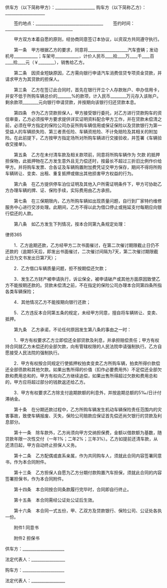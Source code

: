 
 供车方（以下简称甲方）：____________________
 购车方（以下简称乙方）：____________________
 
 　　签约地点：__________________________________
 　　签约时间：__________________________________
 
 　　甲方双方本着自愿的原则，经协商同意签订本协议，以资双方共同遵守执行。
 
 　　第一条　甲方根据乙方的要求，同意将____________________汽车壹辆；发动机号____________；车架号____________，计价人民币____拾____万____千____百____拾____元（￥________），销售给乙方。
 
 　　第二条　因资金短缺原因，乙方需向银行申请汽车消费信贷专项资金贷款，并请求甲方为其贷款的担保人。
 
 　　第三条　乙方在签订此合同时，首先在银行开立个人存款账户、申办信用卡，并安不低于所购车辆总价的_______%的款项，计入民币________万元存入该账户。剩余款项________元向银行申请贷款，并按期向该银行归还贷款本息。
 
 　　第四条　作为乙方贷款担保人，甲方接受银行委托，对乙方进行贷款购车的资信审查，乙方必须按甲方要求提供详实证明资料配合甲方工作，并在贷款未偿清之前，必须在甲方指定的保险公司办妥所购车辆信用或保证保险以及贷款银行为第一受益人的车辆损失险、第三者责任险、车辆资抢险、不计免赔险及其相关的附加险。在此前提下，乙方按甲方指定场所对所购车辆进行交接验收，并签署《车辆验收交接单》。
 
 　　第五条　乙方在未付清车款及相关款项前，同意将所购车辆作为
欠款
的抵押担保物，此抵押物在乙方发生意外且无力偿还时，按最长不超过三折旧比例作价给甲方。并将购车发票、合各证及车辆购置附加费凭证交甲方保存，期间不得将所购车辆转让、变卖、出租、重复抵押或做出其他损害甲方权益的行为。
 
 　　第六条　在乙方提供停车泊位证明及其他入户所需证明条件下，甲方可协助乙方办理车辆的牌、证、保险手续，实际费用由乙方承担。
 
 　　第七条　在三保期限内，乙方所购车辆如出现质量问题，自行到厂家特约维修服务中心进行交涉处理。此期间，乙方不得以此为借口停止或拖延支付每期应向银行偿还的人款。
 
 　　第八条　如乙方发生下列情况，按本合同第九条规定处理：




 
律师365






 　　1．乙方逾期还款，乙方经甲方二次书面催讨，在第二次催讨期限截止日仍不还款的（逾期5天后，即发出书面催讨，二次催讨间隔为7天，第二次催讨期限截止日为文书发出日第7天）；

 　　2．乙方借口车辆质量问题，拒不按期偿还欠款；

 　　3．发生乙方财产被申请执行，诉讼保全，被申请破产或其他方面原因致使乙方不能按期还款的。贷款未偿清之前，不在指定的保险公司办理本合同第四条所指各类车辆保险；

 　　4．其他情况乙方不能按期向银行还款；

 　　5．乙方违反本合同第五条的规定，未经甲方同意，擅自将车辆转让、变卖、抵押。

 

 　　第九条　乙方承诺，不论任何原因发生第八条的事由之一时：

 　　1．甲方有权要求乙方立即偿还全部贷款及利息，并承担赔偿责任；甲方有权持合同就乙方未偿还的全部欠款，向有管辖权限的人民法院申请强制执行。乙方自愿接受人民法院的强制执行。

 　　2．甲方有权按合同规定行使抵押权拍卖变卖乙方所购车辆，拍卖所得价款偿还全部债款和其他欠款。如果出售所得的价值（扣作必要费用外）不足偿还全部欠款和费用总和的，甲方有权向乙方继续追偿，如果出售所得超过欠款和费用总和的，甲方应将超过部分的钱款返还给乙方。

 　　3．甲方有权要求乙方除支付逾期款额的利息外，并按逾期总额的5‰/日计付滞纳金。

 

 　　第十条　在分期还款过程中，乙方所购车辆发生机动车辆保险责任范围内的灾害事故，致使车辆报废、灭失，保险公司赔款应保证首先偿还尚欠银行的贷款及利息部分。

 

 　　第十一条　除车款外，乙方尚须向甲方交纳担保费，金额以借款额为基数，随贷款年限一次性交付（一年1%；二年2%；三年3%）。乙方如提前还清车款，从还清日起，甲方自动终止担保人义务。

 

 　　第十二条　乙方配偶或直系亲属，作为共同购车人，须就此合同内容签署同意书，作为本合同附件。

 

 　　第十三条　乙方担保人自愿为乙方分期付款购置汽车担保，须就此合同的内容签署担保书，作为本合同附件。

 

 　　第十四条　本合同按合同条款履行完毕时，合同即自行终止。

 

 　　第十五条　本合同需经公证处公证后生效。

 

 　　第十六条　本合同一式五份，甲、乙双方及贷款银行、保险公司、公证处各执一份。

 

 　　附件1  同意书

 　　附件2  担保书

 

 供车方：_____________________

 法定代表人：_________________

 

 购车方：_____________________

 法定代表人：_________________ 


 

 
 
 
 
 
  


  
 

  


  


  
 
 
 
 

